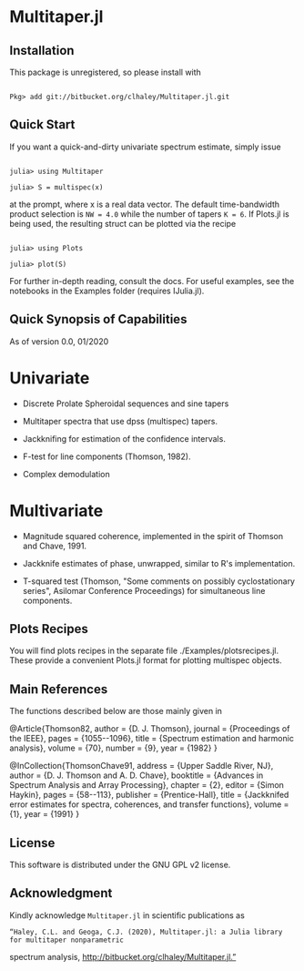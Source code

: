 
# Multitaper.jl

## Installation

This package is unregistered, so please install with

```

Pkg> add git://bitbucket.org/clhaley/Multitaper.jl.git

```

## Quick Start

If you want a quick-and-dirty univariate spectrum estimate, simply issue

``` 

julia> using Multitaper 

julia> S = multispec(x) 

```

at the prompt, where x is a real data vector. The default time-bandwidth product selection is `NW =
4.0` while the number of tapers `K = 6`. If Plots.jl is being used, the resulting struct can be
plotted via the recipe

```

julia> using Plots

julia> plot(S)

```  

For further in-depth reading, consult the docs. For useful examples, see the notebooks in the
Examples folder (requires IJulia.jl).

## Quick Synopsis of Capabilities

As of version 0.0, 01/2020

# Univariate

* Discrete Prolate Spheroidal sequences and sine tapers

* Multitaper spectra that use dpss (multispec) tapers. 

* Jackknifing for estimation of the confidence intervals.

* F-test for line components (Thomson, 1982).

* Complex demodulation

# Multivariate

* Magnitude squared coherence, implemented in the spirit of Thomson and Chave, 1991.

* Jackknife estimates of phase, unwrapped, similar to R's implementation. 

* T-squared test (Thomson, "Some comments on possibly cyclostationary series", Asilomar Conference
  Proceedings) for simultaneous line components. 

## Plots Recipes

You will find plots recipes in the separate file ./Examples/plotsrecipes.jl. These provide a
convenient Plots.jl format for plotting multispec objects.

## Main References 

The functions described below are those mainly given in 

@Article{Thomson82,
  author        = {D. J. Thomson},
  journal       = {Proceedings of the IEEE},
  pages         = {1055--1096},
  title         = {Spectrum estimation and harmonic analysis},
  volume        = {70},
  number        = {9},
  year          = {1982}
}  

@InCollection{ThomsonChave91,
  address       = {Upper Saddle River, NJ},
  author        = {D. J. Thomson and A. D. Chave},
  booktitle     = {Advances in Spectrum Analysis and Array Processing},
  chapter       = {2},
  editor        = {Simon Haykin},
  pages         = {58--113},
  publisher     = {Prentice-Hall},
  title         = {Jackknifed error estimates for spectra, coherences, and
                  transfer functions},
  volume        = {1},
  year          = {1991}
}

## License

This software is distributed under the GNU GPL v2 license.

## Acknowledgment

Kindly acknowledge `Multitaper.jl` in scientific publications as

    “Haley, C.L. and Geoga, C.J. (2020), Multitaper.jl: a Julia library for multitaper nonparametric
spectrum analysis, http://bitbucket.org/clhaley/Multitaper.jl.”

